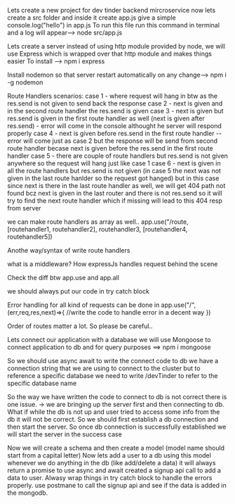 Lets create a new project for dev tinder backend  mircroservice
now lets create a src folder and inside it create app.js
give a simple console.log("hello") in app.js
To run this file run this command in terminal and a log will appear--> node src/app.js

Lets create a server
instead of using http module provided by node, we will use Express which is wrapped over that http module and makes things easier
To install --> npm i express

Install nodemon so that server restart automatically on any change--> npm i -g nodemon 

Route Handlers scenarios:
case 1 - where request will hang in btw as the res.send is not given to send back the response
case 2 - next is given and in the second route handler the res.send is given 
case 3 - next is given but res.send is given in the first route handler as well (next is given after res.send) - error will come in the console althought he server will respond properly 
case 4 - next is given before res.send in the first route handler -- error will come just as case 2 but the response will be send from second route handler becase next is given before the res.send in the first route handler
case 5 - there are couple of route handlers but res.send is not given anywhere so the request will hang just like case 1
case 6 - next is given in all the route handlers but res.send is not given (in case 5 the next was not given in the last route hanlder so the request got hanged) but in this case since next is there in the last route handler as well, we will get 404 path not found bcz next is given in the last router and there is not res.send so it will try to find the next route handler which if missing will lead to this 404 resp from server

we can make route handlers as array as well.. app.use("/route, [routehandler1, routehandler2], routehandler3, [routehandler4, routehandler5])

Anothe way/syntax of write route handlers

what is a middleware? How expressJs handles request behind the scene

Check the diff btw app.use and app.all

we should always put our code in try catch block

Error handling for all kind of requests can be done in app.use("/",(err,req,res,next)=>{
    //write the code to handle error in a decent way
})

Order of routes matter a lot. So please be careful..

Lets connect our application with a database
we will use Mongoose to connect application to db and for query purposes ==> npm i mongoose

So we should use async await to write the connect code to db
we have a connection string that we are using to connect to the cluster but to reference a specific database we need to write /devTinder to refer to the specific database name

So the way we have written the code to connect to db is not correct there is one issue. -> we are bringing up the server first and then connecting to db. What if while the db is not up and user tried to access some info from the db it will not be correct. So we should first establish a db connection and then start the server.
So once db connection is successfully established we will start the server in the success case

Now we will create a schema and then create a model (model name should start from a capital letter)
Now lets add a user to a db using this model
whenever we do anything in the db (like add/delete a data) it will always return a promise to use async and await
created a signup api call to add a data to user. Alwasy wrap things in try catch block to handle the errors properly.
use postmane to call the signup api and see if the data is added in the mongodb. 